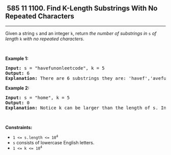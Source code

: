 <h2> 585 11
1100. Find K-Length Substrings With No Repeated Characters</h2><hr><div><p>Given a string <code>s</code> and an integer <code>k</code>, return <em>the number of substrings in </em><code>s</code><em> of length </em><code>k</code><em> with no repeated characters</em>.</p>

<p>&nbsp;</p>
<p><strong class="example">Example 1:</strong></p>

<pre><strong>Input:</strong> s = "havefunonleetcode", k = 5
<strong>Output:</strong> 6
<strong>Explanation:</strong> There are 6 substrings they are: 'havef','avefu','vefun','efuno','etcod','tcode'.
</pre>

<p><strong class="example">Example 2:</strong></p>

<pre><strong>Input:</strong> s = "home", k = 5
<strong>Output:</strong> 0
<strong>Explanation:</strong> Notice k can be larger than the length of s. In this case, it is not possible to find any substring.
</pre>

<p>&nbsp;</p>
<p><strong>Constraints:</strong></p>

<ul>
	<li><code>1 &lt;= s.length &lt;= 10<sup>4</sup></code></li>
	<li><code>s</code> consists of lowercase English letters.</li>
	<li><code>1 &lt;= k &lt;= 10<sup>4</sup></code></li>
</ul>
</div>